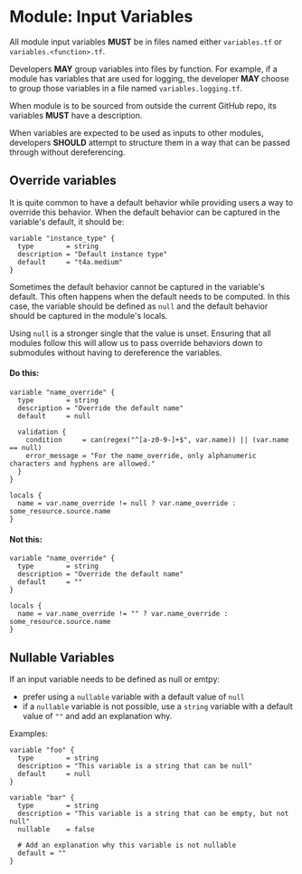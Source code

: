 # Module: Input Variables

All module input variables **MUST** be in files named either `variables.tf` or `variables.<function>.tf`.

Developers **MAY** group variables into files by function. For example, if a module has variables that are used for
logging,
the developer **MAY** choose to group those variables in a file named `variables.logging.tf`.

When module is to be sourced from outside the current GitHub repo, its variables **MUST** have a description.

When variables are expected to be used as inputs to other modules, developers **SHOULD** attempt to structure them in a
way that can be passed through without dereferencing.

## Override variables

It is quite common to have a default behavior while providing users a way to override this behavior. When the default
behavior can be captured in the variable's default, it should be:

```hcl
variable "instance_type" {
  type        = string
  description = "Default instance type"
  default     = "t4a.medium"
}
```

Sometimes the default behavior cannot be captured in the variable's default. This often happens when the default needs
to be computed. In this case, the variable should be defined as `null` and the default behavior should be captured in
the module's locals.

Using `null` is a stronger single that the value is unset. Ensuring that all modules follow this will allow us to pass
override behaviors down to submodules without having to dereference the variables.

#### Do this:

```hcl
variable "name_override" {
  type        = string
  description = "Override the default name"
  default     = null

  validation {
    condition     = can(regex("^[a-z0-9-]+$", var.name)) || (var.name == null)
    error_message = "For the name_override, only alphanumeric characters and hyphens are allowed."
  }
}

locals {
  name = var.name_override != null ? var.name_override : some_resource.source.name
}
```

#### Not this:

```hcl
variable "name_override" {
  type        = string
  description = "Override the default name"
  default     = ""
}

locals {
  name = var.name_override != "" ? var.name_override : some_resource.source.name
}
```

## Nullable Variables

If an input variable needs to be defined as null or emtpy:

- prefer using a `nullable` variable with a default value of `null`
- if a `nullable` variable is not possible, use a `string` variable with a default value of `""` and add an explanation
  why.

Examples:

```hcl
variable "foo" {
  type        = string
  description = "This variable is a string that can be null"
  default     = null
}

variable "bar" {
  type        = string
  description = "This variable is a string that can be empty, but not null"
  nullable    = false

  # Add an explanation why this variable is not nullable
  default = ""
}
```
